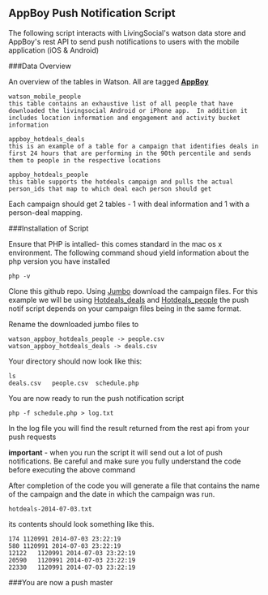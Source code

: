 AppBoy Push Notification Script
-------------------------------

The following script interacts with LivingSocial's watson data store and AppBoy's rest API to send push notifications to users with the mobile application (iOS & Android)

###Data Overview

An overview of the tables in Watson.  All are tagged **[AppBoy](https://watson.livingsocial.com/tags/appboy)**

	watson_mobile_people
	this table contains an exhaustive list of all people that have downloaded the livingsocial Android or iPhone app.  In addition it includes location information and engagement and activity bucket information
	
	appboy_hotdeals_deals
	this is an example of a table for a campaign that identifies deals in first 24 hours that are performing in the 90th percentile and sends them to people in the respective locations
	
	appboy_hotdeals_people
	this table supports the hotdeals campaign and pulls the actual person_ids that map to which deal each person should get
	
Each campaign should get 2 tables - 1 with deal information and 1 with a person-deal mapping.

###Installation of Script

Ensure that PHP is intalled- this comes standard in the mac os x environment.  The following command shoud yield information about the php version you have installed

	php -v
	
Clone this github repo.  Using [Jumbo](https://jumob.livingsocial.com) download the campaign files.  For this example we will be using [Hotdeals_deals](https://watson.livingsocial.com/summary_tables/29122) and [Hotdeals_people](https://watson.livingsocial.com/summary_tables/29124) the push notif script depends on your campaign files being in the same format.

Rename the downloaded jumbo files to

	watson_appboy_hotdeals_people -> people.csv
	watson_appboy_hotdeals_deals -> deals.csv
	
Your directory should now look like this:

	ls
	deals.csv	people.csv	schedule.php
	
	
You are now ready to run the push notification script

	php -f schedule.php > log.txt

In the log file you will find the result returned from the rest api from your push requests
	
**important** - when you run the script it will send out a lot of push notifications.  Be careful and make sure you fully understand the code before executing the above command

After completion of the code you will generate a file that contains the name of the campaign and the date in which the campaign was run.

	hotdeals-2014-07-03.txt
	
its contents should look something like this.

	174	1120991	2014-07-03 23:22:19
	580	1120991	2014-07-03 23:22:19
	12122	1120991	2014-07-03 23:22:19
	20590	1120991	2014-07-03 23:22:19
	22330	1120991	2014-07-03 23:22:19

###You are now a push master